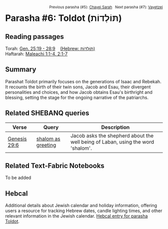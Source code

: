<span style="float: right;"><sup>Previous parasha (#5): <a href="../05%20-%20Chayei%20Sarah/README.md#start">Chayei Sarah</a> &nbsp;&nbsp;Next parasha (#7): <a href="../07%20-%20Vayetzei/README.md#start">Vayetzei</a></sup></span>

# Parasha #6: Toldot (תּוֹלְדוֹת) <a name="start"></a>

## Reading passages

Torah: [Gen. 25:19 - 28:9](https://www.stepbible.org/?q=version=NASB2020|reference=Gen.28:19-28:9&options=HNVUG) &nbsp;&nbsp; [(Hebrew: תּוֹלְדוֹת)](https://tikkun.io/#/p/toldot)<br>
Haftarah: [Maleachi 1:1-4, 2:1-7](https://www.stepbible.org/?q=version=NASB2020|reference=Mal.1:1-4;2:1-7&options=HNVUG)

## Summary

Parashat Toldot primarily focuses on the generations of Isaac and Rebekah. It recounts the birth of their twin sons, Jacob and Esau, their divergent personalities and choices, and how Jacob obtains Esau's birthright and blessing, setting the stage for the ongoing narrative of the patriarchs.

## Related SHEBANQ queries

Verse | Query | Description
--- | --- | ---
[Genesis 29:6](https://www.stepbible.org/?q=version=NASB2020\|reference=Gen.29:6&options=HNVUG) | [shalom as greeting](https://shebanq.ancient-data.org/hebrew/queries?goto=3224) | Jacob asks the shepherd about the well being of Laban, using the word 'shalom'.

## Related Text-Fabric Notebooks

To be added

## Hebcal

Additional details about Jewish calendar and holiday information, offering users a resource for tracking Hebrew dates, candle lighting times, and other relevant information in the Jewish calendar. [Hebcal entry for parasha Toldot](https://www.hebcal.com/sedrot/toldot).

